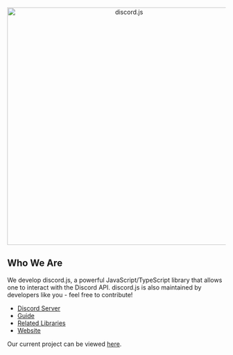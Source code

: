 <div align="center">
	<br />
	<p>
		<a href="https://discordjs.dev"><img src="https://discord.js.org/static/logo.svg" width="546" alt="discord.js" /></a>
	</p>
</div>

## Who We Are

We develop discord.js, a powerful JavaScript/TypeScript library that allows one to interact with the Discord API. discord.js is also maintained by developers like you - feel free to contribute! 

- [Discord Server]
- [Guide]
- [Related Libraries]
- [Website]

Our current project can be viewed [here][Project].

[Discord server]: https://discord.gg/djs
[Guide]: https://discordjs.guide/#before-you-begin
[Related Libraries]: https://discord.com/developers/docs/topics/community-resources#libraries
[Project]: https://github.com/orgs/discordjs/projects/2
[Website]: https://discordjs.dev
